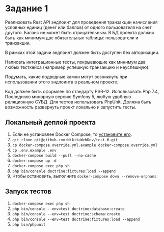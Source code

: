# Задание 1

Реализовать Rest API эндпоинт для проведения транзакции начисления условных единиц (денег или баллов) от одного пользователя на счет другого. Баланс не может быть отрицательным. В БД проекта должно быть как минимум две обязательных таблицы: пользователи и транзакции.

В рамках этой задачи эндпоинт должен быть доступен без авторизации.

Написать интеграционные тесты, покрывающие как минимум два любых тесткейса (например успешную транзакцию и неуспешную).

Подумать, какие подводные камни могут возникнуть при использовании этого эндпоинта в реальном проекте.

Код должен быть оформлен по стандарту PSR-12. Использовать Php 7.4, Последнюю минорную версию Symfony 5, любую удобную реляционную СУБД. Для тестов использовать PhpUnit. Должна быть возможность развернуть проект локально и запустить тесты.

## Локальный деплой проекта

1. Если не установлен Docker Compose, то [установите его](https://docs.docker.com/compose/install/).
2. `git clone git@github.com:NikitaWebDev/test-6.git`
3. `cp docker-compose.override.yml.example docker-compose.override.yml`
4. `cp .env.example .env`
5. `docker-compose build --pull --no-cache`
6. `docker-compose up -d`
7. `docker-compose exec php sh`
8. `php bin/console doctrine:fixtures:load --append`
9. Чтобы остановить, выполните `docker-compose down --remove-orphans`.

## Запуск тестов
1. `docker-compose exec php sh`
2. `php bin/console --env=test doctrine:database:create`
3. `php bin/console --env=test doctrine:schema:create`
4. `php bin/console --env=test doctrine:fixtures:load --append`
5. `php bin/phpunit`
